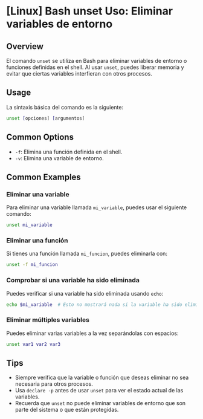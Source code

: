 # [Linux] Bash unset Uso: Eliminar variables de entorno

## Overview
El comando `unset` se utiliza en Bash para eliminar variables de entorno o funciones definidas en el shell. Al usar `unset`, puedes liberar memoria y evitar que ciertas variables interfieran con otros procesos.

## Usage
La sintaxis básica del comando es la siguiente:

```bash
unset [opciones] [argumentos]
```

## Common Options
- `-f`: Elimina una función definida en el shell.
- `-v`: Elimina una variable de entorno.

## Common Examples

### Eliminar una variable
Para eliminar una variable llamada `mi_variable`, puedes usar el siguiente comando:

```bash
unset mi_variable
```

### Eliminar una función
Si tienes una función llamada `mi_funcion`, puedes eliminarla con:

```bash
unset -f mi_funcion
```

### Comprobar si una variable ha sido eliminada
Puedes verificar si una variable ha sido eliminada usando `echo`:

```bash
echo $mi_variable  # Esto no mostrará nada si la variable ha sido eliminada
```

### Eliminar múltiples variables
Puedes eliminar varias variables a la vez separándolas con espacios:

```bash
unset var1 var2 var3
```

## Tips
- Siempre verifica que la variable o función que deseas eliminar no sea necesaria para otros procesos.
- Usa `declare -p` antes de usar `unset` para ver el estado actual de las variables.
- Recuerda que `unset` no puede eliminar variables de entorno que son parte del sistema o que están protegidas.